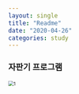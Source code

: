 ```yaml
---
layout: single
title: "Readme"
date: "2020-04-26"
categories: study
---
```


### 자판기 프로그램

<img src="C:\Users\hyewo\Desktop\1.PNG" alt="1" style="zoom:67%;" />  

